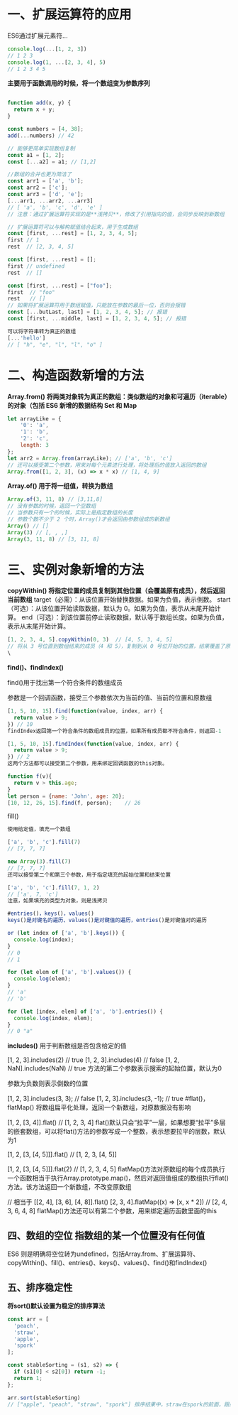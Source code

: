 # 一、扩展运算符的应用
ES6通过扩展元素符...
```javascript
console.log(...[1, 2, 3])
// 1 2 3
console.log(1, ...[2, 3, 4], 5)
// 1 2 3 4 5
```

**主要用于函数调用的时候，将一个数组变为参数序列**
```javascript

function add(x, y) {
  return x + y;
}

const numbers = [4, 38];
add(...numbers) // 42

// 能够更简单实现数组复制
const a1 = [1, 2];
const [...a2] = a1; // [1,2]

//数组的合并也更为简洁了
const arr1 = ['a', 'b'];
const arr2 = ['c'];
const arr3 = ['d', 'e'];
[...arr1, ...arr2, ...arr3]
// [ 'a', 'b', 'c', 'd', 'e' ]
// 注意：通过扩展运算符实现的是**浅拷贝**，修改了引用指向的值，会同步反映到新数组

// 扩展运算符可以与解构赋值结合起来，用于生成数组
const [first, ...rest] = [1, 2, 3, 4, 5];
first // 1
rest  // [2, 3, 4, 5]

const [first, ...rest] = [];
first // undefined
rest  // []

const [first, ...rest] = ["foo"];
first  // "foo"
rest   // []
// 如果将扩展运算符用于数组赋值，只能放在参数的最后一位，否则会报错
const [...butLast, last] = [1, 2, 3, 4, 5]; // 报错
const [first, ...middle, last] = [1, 2, 3, 4, 5]; // 报错

可以将字符串转为真正的数组
[...'hello']
// [ "h", "e", "l", "l", "o" ]
```

# 二、构造函数新增的方法
**Array.from() 将两类对象转为真正的数组：类似数组的对象和可遍历（iterable）的对象（包括 ES6 新增的数据结构 Set 和 Map**
```javascript
let arrayLike = {
    '0': 'a',
    '1': 'b',
    '2': 'c',
    length: 3
};
let arr2 = Array.from(arrayLike); // ['a', 'b', 'c']
// 还可以接受第二个参数，用来对每个元素进行处理，将处理后的值放入返回的数组
Array.from([1, 2, 3], (x) => x * x) // [1, 4, 9]
```
**Array.of() 用于将一组值，转换为数组**

```javascript
Array.of(3, 11, 8) // [3,11,8]
// 没有参数的时候，返回一个空数组
// 当参数只有一个的时候，实际上是指定数组的长度
// 参数个数不少于 2 个时，Array()才会返回由参数组成的新数组
Array() // []
Array(3) // [, , ,]
Array(3, 11, 8) // [3, 11, 8]
```

# 三、实例对象新增的方法
**copyWithin() 将指定位置的成员复制到其他位置（会覆盖原有成员），然后返回当前数组**
target（必需）：从该位置开始替换数据。如果为负值，表示倒数。
start（可选）：从该位置开始读取数据，默认为 0。如果为负值，表示从末尾开始计算。
end（可选）：到该位置前停止读取数据，默认等于数组长度。如果为负值，表示从末尾开始计算。

```javascript
[1, 2, 3, 4, 5].copyWithin(0, 3)  // [4, 5, 3, 4, 5] 
// 将从 3 号位直到数组结束的成员（4 和 5），复制到从 0 号位开始的位置，结果覆盖了原来的 1 和 2
\
```
**find()、findIndex()**

find()用于找出第一个符合条件的数组成员

参数是一个回调函数，接受三个参数依次为当前的值、当前的位置和原数组
```javascript
[1, 5, 10, 15].find(function(value, index, arr) {
  return value > 9;
}) // 10
findIndex返回第一个符合条件的数组成员的位置，如果所有成员都不符合条件，则返回-1

[1, 5, 10, 15].findIndex(function(value, index, arr) {
  return value > 9;
}) // 2
这两个方法都可以接受第二个参数，用来绑定回调函数的this对象。

function f(v){
  return v > this.age;
}
let person = {name: 'John', age: 20};
[10, 12, 26, 15].find(f, person);    // 26
```
fill()
```javascript
使用给定值，填充一个数组

['a', 'b', 'c'].fill(7)
// [7, 7, 7]

new Array(3).fill(7)
// [7, 7, 7]
还可以接受第二个和第三个参数，用于指定填充的起始位置和结束位置

['a', 'b', 'c'].fill(7, 1, 2)
// ['a', 7, 'c']
注意，如果填充的类型为对象，则是浅拷贝

#entries()，keys()，values()
keys()是对键名的遍历、values()是对键值的遍历，entries()是对键值对的遍历

or (let index of ['a', 'b'].keys()) {
  console.log(index);
}
// 0
// 1

for (let elem of ['a', 'b'].values()) {
  console.log(elem);
}
// 'a'
// 'b'

for (let [index, elem] of ['a', 'b'].entries()) {
  console.log(index, elem);
}
// 0 "a"
```
**includes()**
用于判断数组是否包含给定的值

[1, 2, 3].includes(2)     // true
[1, 2, 3].includes(4)     // false
[1, 2, NaN].includes(NaN) // true
方法的第二个参数表示搜索的起始位置，默认为0

参数为负数则表示倒数的位置

[1, 2, 3].includes(3, 3);  // false
[1, 2, 3].includes(3, -1); // true
#flat()，flatMap()
将数组扁平化处理，返回一个新数组，对原数据没有影响

[1, 2, [3, 4]].flat()
// [1, 2, 3, 4]
flat()默认只会“拉平”一层，如果想要“拉平”多层的嵌套数组，可以将flat()方法的参数写成一个整数，表示想要拉平的层数，默认为1

[1, 2, [3, [4, 5]]].flat()
// [1, 2, 3, [4, 5]]

[1, 2, [3, [4, 5]]].flat(2)
// [1, 2, 3, 4, 5]
flatMap()方法对原数组的每个成员执行一个函数相当于执行Array.prototype.map()，然后对返回值组成的数组执行flat()方法。该方法返回一个新数组，不改变原数组

// 相当于 [[2, 4], [3, 6], [4, 8]].flat()
[2, 3, 4].flatMap((x) => [x, x * 2])
// [2, 4, 3, 6, 4, 8]
flatMap()方法还可以有第二个参数，用来绑定遍历函数里面的this

## 四、数组的空位 指数组的某一个位置没有任何值
ES6 则是明确将空位转为undefined，包括Array.from、扩展运算符、copyWithin()、fill()、entries()、keys()、values()、find()和findIndex()

## 五、排序稳定性
**将sort()默认设置为稳定的排序算法**
```javascript
const arr = [
  'peach',
  'straw',
  'apple',
  'spork'
];

const stableSorting = (s1, s2) => {
  if (s1[0] < s2[0]) return -1;
  return 1;
};

arr.sort(stableSorting)
// ["apple", "peach", "straw", "spork"] 排序结果中，straw在spork的前面，跟原始顺序一致
```